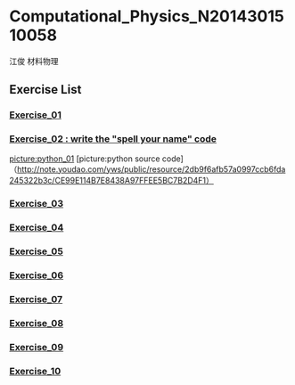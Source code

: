 # Computational_Physics_N2014301510058     
江俊 材料物理
## Exercise List
### [Exercise_01](https://www.zybuluo.com/xiayutian1009/note/494912)
### [Exercise_02 : write the "spell your name" code ](https://www.zybuluo.com/xiayutian1009/note/498702)
[picture:python_01](http://note.youdao.com/yws/public/resource/2db9f6afb57a0997ccb6fda245322b3c/CAE8878F030D42D480D22FD27D9B467D)
[picture:python source code]（http://note.youdao.com/yws/public/resource/2db9f6afb57a0997ccb6fda245322b3c/CE99E114B7E8438A97FFEE5BC7B2D4F1）
### [Exercise_03](https://www.zybuluo.com/xiayutian1009/note/498706)
### [Exercise_04](https://www.zybuluo.com/xiayutian1009/note/498709)
### [Exercise_05](https://www.zybuluo.com/xiayutian1009/note/498711)
### [Exercise_06](https://www.zybuluo.com/xiayutian1009/note/498698)
### [Exercise_07](https://www.zybuluo.com/xiayutian1009/note/498686)
### [Exercise_08](https://www.zybuluo.com/xiayutian1009/note/498716)
### [Exercise_09](https://www.zybuluo.com/xiayutian1009/note/498717)
### [Exercise_10](https://www.zybuluo.com/xiayutian1009/note/498719)
